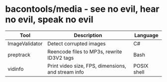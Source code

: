 bacontools/media - see no evil, hear no evil, speak no evil
===========================================================

| Tool           | Description                                        | Language    |
|----------------|----------------------------------------------------|-------------|
| ImageValidator | Detect corrupted images                            | C#          |
| preptrack      | Reencode files to MP3s, rewrite ID3V2 tags         | Bash        |
| vidinfo        | Print video size, FPS, dimensions, and stream info | POSIX shell |
